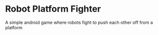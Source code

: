 # Robot Platform Fighter
 A simple android game where robots fight to push each other off from a platform
